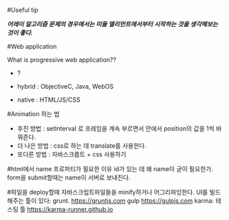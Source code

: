 #Useful tip

***어레이 알고리즘 문제의 경우에서는 미들 엘리먼트에서부터 시작하는 것을 생각해보는 것이 좋다.***


#Web application

What is progressive web application??
- ?

- hybrid : ObjectiveC, Java, WebOS
- native : HTML/JS/CSS

#Animation 하는 법
- 후진 방법 : setInterval 로 프레임을 계속 부르면서 안에서 position의 값을 1씩 바꿔준다.
- 더 나은 방법 : css로 하는 데 translate를 사용한다.
- 또다른 방법 : 자바스크릅트 + css 사용하기

#html에서 name 프로퍼티가 필요한 이유
id가 있는 데 왜 name이 굳이 필요한가. form을 submit할때는 name이 서버로 보내진다.

#파일을 deploy할때
자바스크립트파일들을 minify하거나 어그리파잉한다. UI를 빌드해주는 툴이 있다: grunt.
https://gruntjs.com
gulp
https://gulpjs.com
karma: 테스팅 툴
https://karma-runner.github.io

